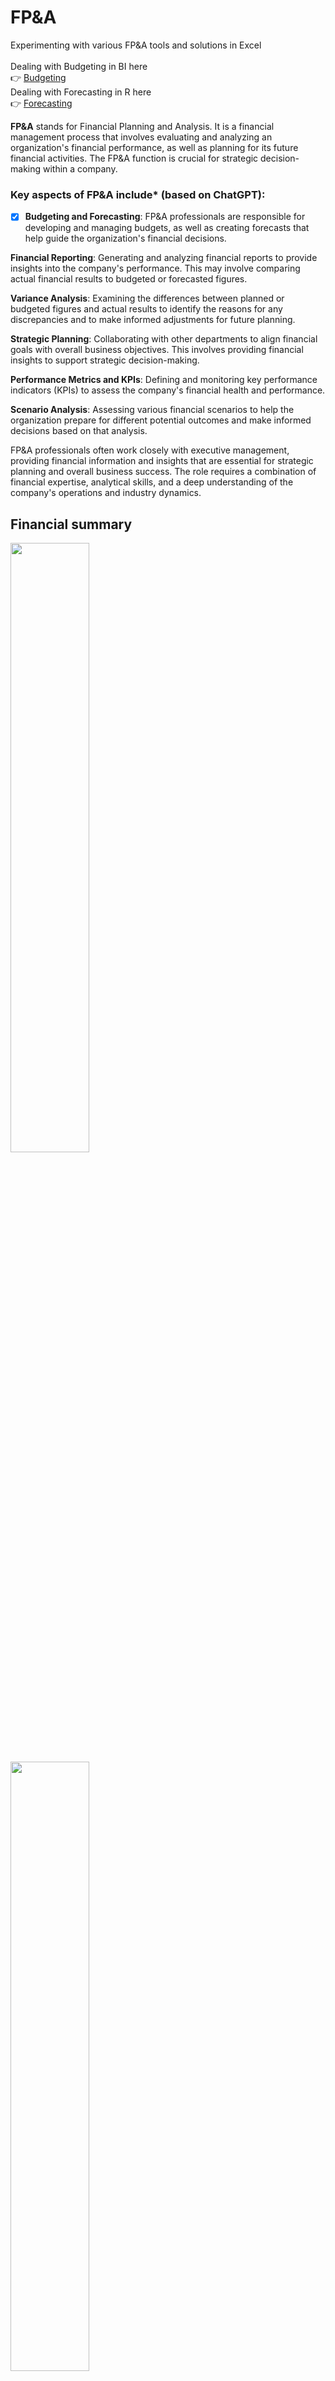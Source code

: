 # FP&A
 
Experimenting with various FP&A tools and solutions in Excel <br><br>
Dealing with Budgeting in BI here<br>
:point_right: [Budgeting](https://github.com/md3629/FPA/tree/main/Budget)<br>
 Dealing with Forecasting in R here<br>
:point_right: [Forecasting](https://github.com/md3629/Data-Science/tree/main/Forecasting)
<br>

**FP&A** stands for Financial Planning and Analysis. It is a financial management process that involves evaluating and analyzing an organization's financial performance, as well as planning for its future financial activities. The FP&A function is crucial for strategic decision-making within a company.

### Key aspects of FP&A include* (based on ChatGPT):

- [x] **Budgeting and Forecasting**: FP&A professionals are responsible for developing and managing budgets, as well as creating forecasts that help guide the organization's financial decisions.

**Financial Reporting**: Generating and analyzing financial reports to provide insights into the company's performance. This may involve comparing actual financial results to budgeted or forecasted figures.

**Variance Analysis**: Examining the differences between planned or budgeted figures and actual results to identify the reasons for any discrepancies and to make informed adjustments for future planning.

**Strategic Planning**: Collaborating with other departments to align financial goals with overall business objectives. This involves providing financial insights to support strategic decision-making.

**Performance Metrics and KPIs**: Defining and monitoring key performance indicators (KPIs) to assess the company's financial health and performance.

**Scenario Analysis**: Assessing various financial scenarios to help the organization prepare for different potential outcomes and make informed decisions based on that analysis.

FP&A professionals often work closely with executive management, providing financial information and insights that are essential for strategic planning and overall business success. The role requires a combination of financial expertise, analytical skills, and a deep understanding of the company's operations and industry dynamics.


<h2>Financial summary</h2>
<img src="/pics/Summary-0.jpg" width="50%" />
<img src="/pics/Summary-1.jpg" width="50%" />
<img src="/pics/Summary-2.jpg" width="50%" />
<h2>Financial details</h2>
<img src="/pics/01-0.jpg" width="50%" />
<img src="/pics/violin.jpg" width="50%" />
<img src="/pics/InvAnalysis.jpg" width="50%" />
<img src="/pics/01-1.jpg" width="50%" />
<img src="/pics/01-2.jpg" width="50%" />
<img src="/pics/01-3.jpg" width="50%" />
<img src="/pics/01-4.jpg" width="50%" />
<img src="/pics/InvDays.JPG" width="50%" />
<img src="/pics/MC.jpg" width="50%" />
<img src="/pics/avocado_fcst.jpeg" width="50%" />

<h2>Business Model</h2>
<img src="/pics/02-1.jpg" width="50%" />
<img src="/pics/02-2.jpg" width="50%" />
<img src="/pics/02-3.jpg" width="50%" />
<img src="/pics/02-4.jpg" width="50%" />

<h2>Projections</h2>
Projections that estimate performance over a 3‐ to 18‐month period, including budgets, operating plans, and forecasts.
<img src="/pics/FCST.jpg" width="50%" />

<img src="/pics/FCST1.jpg" width="50%" />
<h2>Long‐term projections</h2>
Long‐term projections (LTPs) are required to evaluate new products, acquisitions, capital investments, and strategic plans.
<img src="/pics/03. Forecast Summary.jpg" width="50%" />


